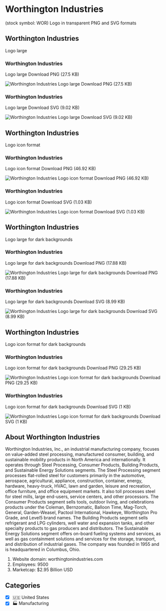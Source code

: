 # Worthington Industries
 (stock symbol: WOR) Logo in transparent PNG and SVG formats

## Worthington Industries
 Logo large

### Worthington Industries
 Logo large Download PNG (27.5 KB)

![Worthington Industries
 Logo large Download PNG (27.5 KB)](/img/orig/WOR_BIG-437fb8e0.png)

### Worthington Industries
 Logo large Download SVG (9.02 KB)

![Worthington Industries
 Logo large Download SVG (9.02 KB)](/img/orig/WOR_BIG-4df44130.svg)

## Worthington Industries
 Logo icon format

### Worthington Industries
 Logo icon format Download PNG (46.92 KB)

![Worthington Industries
 Logo icon format Download PNG (46.92 KB)](/img/orig/WOR-dafa3a8f.png)

### Worthington Industries
 Logo icon format Download SVG (1.03 KB)

![Worthington Industries
 Logo icon format Download SVG (1.03 KB)](/img/orig/WOR-99007db4.svg)

## Worthington Industries
 Logo large for dark backgrounds

### Worthington Industries
 Logo large for dark backgrounds Download PNG (17.88 KB)

![Worthington Industries
 Logo large for dark backgrounds Download PNG (17.88 KB)](/img/orig/WOR_BIG.D-17f6d3be.png)

### Worthington Industries
 Logo large for dark backgrounds Download SVG (8.99 KB)

![Worthington Industries
 Logo large for dark backgrounds Download SVG (8.99 KB)](/img/orig/WOR_BIG.D-e2dc9870.svg)

## Worthington Industries
 Logo icon format for dark backgrounds

### Worthington Industries
 Logo icon format for dark backgrounds Download PNG (29.25 KB)

![Worthington Industries
 Logo icon format for dark backgrounds Download PNG (29.25 KB)](/img/orig/WOR.D-971258d5.png)

### Worthington Industries
 Logo icon format for dark backgrounds Download SVG (1 KB)

![Worthington Industries
 Logo icon format for dark backgrounds Download SVG (1 KB)](/img/orig/WOR.D-76b15624.svg)

## About Worthington Industries


Worthington Industries, Inc., an industrial manufacturing company, focuses on value-added steel processing, manufactured consumer, building, and sustainable mobility products in North America and internationally. It operates through Steel Processing, Consumer Products, Building Products, and Sustainable Energy Solutions segments. The Steel Processing segment processes flat-rolled steel for customers primarily in the automotive, aerospace, agricultural, appliance, construction, container, energy, hardware, heavy-truck, HVAC, lawn and garden, leisure and recreation, office furniture, and office equipment markets. It also toll processes steel for steel mills, large end-users, service centers, and other processors. The Consumer Products segment sells tools, outdoor living, and celebrations products under the Coleman, Bernzomatic, Balloon Time, Mag-Torch, General, Garden-Weasel, Pactool International, Hawkeye, Worthington Pro Grade, and Level5 brand names. The Building Products segment sells refrigerant and LPG cylinders, well water and expansion tanks, and other specialty products to gas producers and distributors. The Sustainable Energy Solutions segment offers on-board fueling systems and services, as well as gas containment solutions and services for the storage, transport, and distribution of industrial gases. The company was founded in 1955 and is headquartered in Columbus, Ohio.

1. Website domain: worthingtonindustries.com
2. Employees: 9500
3. Marketcap: $2.95 Billion USD


## Categories
- [x] 🇺🇸 United States
- [x] 🏭 Manufacturing
